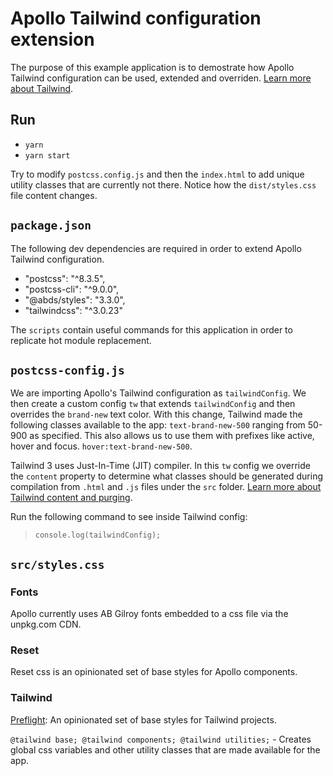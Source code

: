 # Apollo Tailwind configuration extension

The purpose of this example application is to demostrate how Apollo Tailwind configuration can be used, extended and overriden. [Learn more about Tailwind](https://tailwindcss.com/docs/installation).

## Run

- `yarn`
- `yarn start`

Try to modify `postcss.config.js` and then the `index.html` to add unique utility classes that are currently not there. Notice how the `dist/styles.css` file content changes.

## `package.json`

The following dev dependencies are required in order to extend Apollo Tailwind configuration.

- "postcss": "^8.3.5",
- "postcss-cli": "^9.0.0",
- "@abds/styles": "3.3.0",
- "tailwindcss": "^3.0.23"

The `scripts` contain useful commands for this application in order to replicate hot module replacement.

## `postcss-config.js`

We are importing Apollo's Tailwind configuration as `tailwindConfig`. We then create a custom config `tw` that extends `tailwindConfig` and then overrides the `brand-new` text color. With this change, Tailwind made the following classes available to the app: `text-brand-new-500` ranging from 50-900 as specified. This also allows us to use them with prefixes like active, hover and focus. `hover:text-brand-new-500`.

Tailwind 3 uses Just-In-Time (JIT) compiler. In this `tw` config we override the `content` property to determine what classes should be generated during compilation from `.html` and `.js` files under the `src` folder. [Learn more about Tailwind content and purging](https://tailwindcss.com/docs/content-configuration).

Run the following command to see inside Tailwind config:

> `console.log(tailwindConfig);`

## `src/styles.css`

### Fonts

Apollo currently uses AB Gilroy fonts embedded to a css file via the unpkg.com CDN.

### Reset

Reset css is an opinionated set of base styles for Apollo components.

### Tailwind

[Preflight](https://tailwindcss.com/docs/preflight): An opinionated set of base styles for Tailwind projects.

`@tailwind base; @tailwind components; @tailwind utilities;` - Creates global css variables and other utility classes that are made available for the app.
